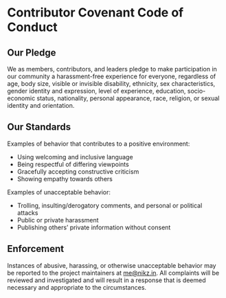 # Contributor Covenant Code of Conduct

## Our Pledge

We as members, contributors, and leaders pledge to make participation in our community a harassment-free experience for everyone, regardless of age, body size, visible or invisible disability, ethnicity, sex characteristics, gender identity and expression, level of experience, education, socio-economic status, nationality, personal appearance, race, religion, or sexual identity and orientation.

## Our Standards

Examples of behavior that contributes to a positive environment:
- Using welcoming and inclusive language
- Being respectful of differing viewpoints
- Gracefully accepting constructive criticism
- Showing empathy towards others

Examples of unacceptable behavior:
- Trolling, insulting/derogatory comments, and personal or political attacks
- Public or private harassment
- Publishing others’ private information without consent

## Enforcement

Instances of abusive, harassing, or otherwise unacceptable behavior may be reported to the project maintainers at me@nikz.in. All complaints will be reviewed and investigated and will result in a response that is deemed necessary and appropriate to the circumstances.
